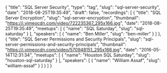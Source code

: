 {
  "title": "SQL Server Security",
  "type": "tag",
  "slug": "sql-server-security",
  "date": "2018-08-25T19:35:49",
  "draft": false,
  "recordings": [
    {
      "title": "SQL Server Encryption",
      "slug": "sql-server-encryption",
      "thumbnail": "https://i.vimeocdn.com/video/722235367_295x166.jpg",
      "date": "2018-08-25T19:35:49",
      "meetups": [
        {
          "name": "SQL Saturday",
          "slug": "sql-saturday"
        }
      ],
      "speakers": [
        {
          "name": "Ben Miller",
          "slug": "ben-miller"
        }
      ]
    },
    {
      "title": "SQL Server Permissions and Security Principals",
      "slug": "sql-server-permissions-and-security-principals",
      "thumbnail": "https://i.vimeocdn.com/video/570948151_295x166.jpg",
      "date": "2016-05-14T12:31:34",
      "meetups": [
        {
          "name": "Houston SQL Saturday",
          "slug": "houston-sql-saturday"
        }
      ],
      "speakers": [
        {
          "name": "William Assaf",
          "slug": "william-assaf"
        }
      ]
    }
  ]
}
